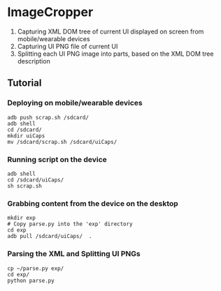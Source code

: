 # ImageCropper
1. Capturing XML DOM tree of current UI displayed on screen from mobile/wearable devices
2. Capturing UI PNG file of current UI
3. Splitting each UI PNG image into parts, based on the XML DOM tree description

## Tutorial

### Deploying on mobile/wearable devices
```
adb push scrap.sh /sdcard/
adb shell
cd /sdcard/
mkdir uiCaps
mv /sdcard/scrap.sh /sdcard/uiCaps/
```

### Running script on the device
```
adb shell 
cd /sdcard/uiCaps/
sh scrap.sh
```

### Grabbing content from the device on the desktop
```
mkdir exp
# Copy parse.py into the 'exp' directory
cd exp
adb pull /sdcard/uiCaps/  .

```
### Parsing the XML and Splitting UI PNGs
```
cp ~/parse.py exp/  
cd exp/
python parse.py
```
